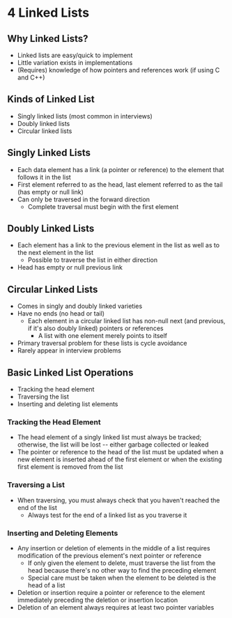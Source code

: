 # 4 Linked Lists

## Why Linked Lists?
* Linked lists are easy/quick to implement
* Little variation exists in implementations
* (Requires) knowledge of how pointers and references work (if using C and C++)

## Kinds of Linked List
* Singly linked lists (most common in interviews)
* Doubly linked lists
* Circular linked lists

## Singly Linked Lists
* Each data element has a link (a pointer or reference) to the element that follows it in the list
* First element referred to as the head, last element referred to as the tail (has empty or null link)
* Can only be traversed in the forward direction
  * Complete traversal must begin with the first element

## Doubly Linked Lists
* Each element has a link to the previous element in the list as well as to the next element in the list
  * Possible to traverse the list in either direction
* Head has empty or null previous link

## Circular Linked Lists
* Comes in singly and doubly linked varieties
* Have no ends (no head or tail)
  * Each element in a circular linked list has non-null next (and previous, if it's also doubly linked) pointers or references
    * A list with one element merely points to itself
* Primary traversal problem for these lists is cycle avoidance
* Rarely appear in interview problems

## Basic Linked List Operations
* Tracking the head element
* Traversing the list
* Inserting and deleting list elements

### Tracking the Head Element
* The head element of a singly linked list must always be tracked; otherwise, the list will be lost -- either garbage collected or leaked
* The pointer or reference to the head of the list must be updated when a new element is inserted ahead of the first element or when the existing first element is removed from the list

### Traversing a List
* When traversing, you must always check that you haven't reached the end of the list
  * Always test for the end of a linked list as you traverse it

### Inserting and Deleting Elements
* Any insertion or deletion of elements in the middle of a list requires modification of the previous element's next pointer or reference
  * If only given the element to delete, must traverse the list from the head because there's no other way to find the preceding element
  * Special care must be taken when the element to be deleted is the head of a list
* Deletion or insertion require a pointer or reference to the element immediately preceding the deletion or insertion location
* Deletion of an element always requires at least two pointer variables
